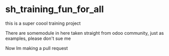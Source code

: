# sh_training_fun_for_all
this is a super coool training project 

There are somemodule in here taken straight from odoo community, just as examples, please don't sue me

Now Im making a pull request
